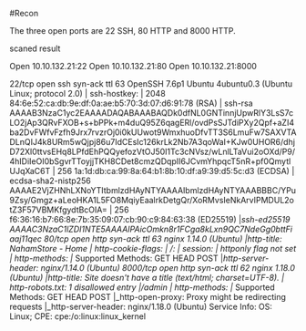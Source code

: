#Recon


The three open ports are 22 SSH, 80 HTTP and 8000 HTTP.

scaned result 

Open 10.10.132.21:22
Open 10.10.132.21:80
Open 10.10.132.21:8000

22/tcp   open  ssh     syn-ack ttl 63 OpenSSH 7.6p1 Ubuntu 4ubuntu0.3 (Ubuntu Linux; protocol 2.0)
| ssh-hostkey: 
|   2048 84:6e:52:ca:db:9e:df:0a:ae:b5:70:3d:07:d6:91:78 (RSA)
| ssh-rsa AAAAB3NzaC1yc2EAAAADAQABAAABAQDk0dfNL0GNTinnjUpwRlY3LsS7cLO2jAp3QRvFXOB+s+bPPk+m4duQ95Z6qagERl/ovdPsSJTdiPXy2Qpf+aZI4ba2DvFWfvFzfh9Jrx7rvzrOj0i0kUUwot9WmxhuoDfvTT3S6LmuFw7SAXVTADLnQIJ4k8URm5wQjpj86u7IdCEsIc126krLk2Nb7A3qoWaI+KJw0UHOR6/dhjD72Xl0ttvsEHq8LPfdEhPQQyefozVtOJ50I1Tc3cNVsz/wLnlLTaVui2oOXd/P9/4hIDiIeOI0bSgvrTToyjjTKH8CDet8cmzQDqpII6JCvmYhpqcT5nR+pf0QmytlUJqXaC6T
|   256 1a:1d:db:ca:99:8a:64:b1:8b:10:df:a9:39:d5:5c:d3 (ECDSA)
| ecdsa-sha2-nistp256 AAAAE2VjZHNhLXNoYTItbmlzdHAyNTYAAAAIbmlzdHAyNTYAAABBBC/YPu9Zsy/Gmgz+aLeoHKA1L5FO8MqiyEaalrkDetgQr/XoRMvsIeNkArvIPMDUL2otZ3F57VBMKfgydtBcOIA=
|   256 f6:36:16:b7:66:8e:7b:35:09:07:cb:90:c9:84:63:38 (ED25519)
|_ssh-ed25519 AAAAC3NzaC1lZDI1NTE5AAAAIPAicOmkn8r1FCga8kLxn9QC7NdeGg0bttFiaaj11qec
80/tcp   open  http    syn-ack ttl 63 nginx 1.14.0 (Ubuntu)
|_http-title: NahamStore - Home
| http-cookie-flags: 
|   /: 
|     session: 
|_      httponly flag not set
| http-methods: 
|_  Supported Methods: GET HEAD POST
|_http-server-header: nginx/1.14.0 (Ubuntu)
8000/tcp open  http    syn-ack ttl 62 nginx 1.18.0 (Ubuntu)
|_http-title: Site doesn't have a title (text/html; charset=UTF-8).
| http-robots.txt: 1 disallowed entry 
|_/admin
| http-methods: 
|_  Supported Methods: GET HEAD POST
|_http-open-proxy: Proxy might be redirecting requests
|_http-server-header: nginx/1.18.0 (Ubuntu)
Service Info: OS: Linux; CPE: cpe:/o:linux:linux_kernel

